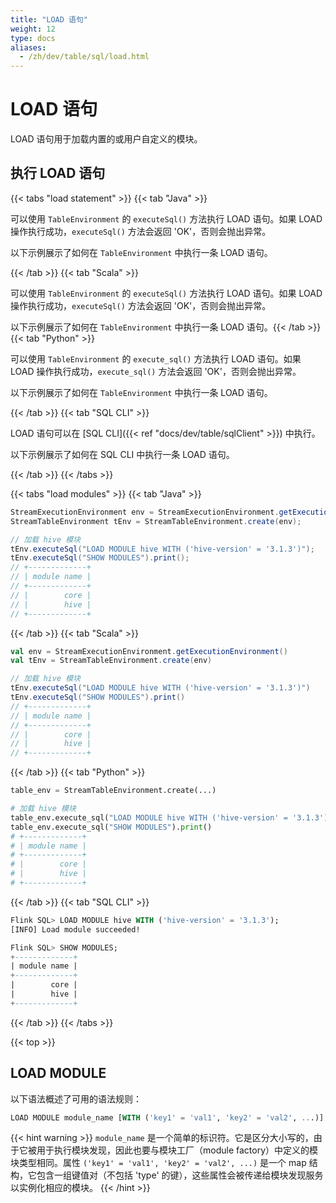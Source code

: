 ```yaml
---
title: "LOAD 语句"
weight: 12
type: docs
aliases:
  - /zh/dev/table/sql/load.html
---
```

<!--
Licensed to the Apache Software Foundation (ASF) under one
or more contributor license agreements.  See the NOTICE file
distributed with this work for additional information
regarding copyright ownership.  The ASF licenses this file
to you under the Apache License, Version 2.0 (the
"License"); you may not use this file except in compliance
with the License.  You may obtain a copy of the License at

  http://www.apache.org/licenses/LICENSE-2.0

Unless required by applicable law or agreed to in writing,
software distributed under the License is distributed on an
"AS IS" BASIS, WITHOUT WARRANTIES OR CONDITIONS OF ANY
KIND, either express or implied.  See the License for the
specific language governing permissions and limitations
under the License.
-->

<a name="load-statements"></a>

# LOAD 语句

LOAD 语句用于加载内置的或用户自定义的模块。

<a name="run-a-load-statement"></a>

## 执行 LOAD 语句

{{< tabs "load statement" >}}
{{< tab "Java" >}}

可以使用 `TableEnvironment` 的 `executeSql()` 方法执行 LOAD 语句。如果 LOAD 操作执行成功，`executeSql()` 方法会返回 'OK'，否则会抛出异常。

以下示例展示了如何在 `TableEnvironment` 中执行一条 LOAD 语句。

{{< /tab >}}
{{< tab "Scala" >}}

可以使用 `TableEnvironment` 的 `executeSql()` 方法执行 LOAD 语句。如果 LOAD 操作执行成功，`executeSql()` 方法会返回 'OK'，否则会抛出异常。

以下示例展示了如何在 `TableEnvironment` 中执行一条 LOAD 语句。{{< /tab >}}
{{< tab "Python" >}}

可以使用 `TableEnvironment` 的 `execute_sql()` 方法执行 LOAD 语句。如果 LOAD 操作执行成功，`execute_sql()` 方法会返回 'OK'，否则会抛出异常。

以下示例展示了如何在 `TableEnvironment` 中执行一条 LOAD 语句。

{{< /tab >}}
{{< tab "SQL CLI" >}}

LOAD 语句可以在 [SQL CLI]({{< ref "docs/dev/table/sqlClient" >}}) 中执行。

以下示例展示了如何在 SQL CLI 中执行一条 LOAD 语句。

{{< /tab >}}
{{< /tabs >}}

{{< tabs "load modules" >}}
{{< tab "Java" >}}
```java
StreamExecutionEnvironment env = StreamExecutionEnvironment.getExecutionEnvironment();
StreamTableEnvironment tEnv = StreamTableEnvironment.create(env);

// 加载 hive 模块
tEnv.executeSql("LOAD MODULE hive WITH ('hive-version' = '3.1.3')");
tEnv.executeSql("SHOW MODULES").print();
// +-------------+
// | module name |
// +-------------+
// |        core |
// |        hive |
// +-------------+

```
{{< /tab >}}
{{< tab "Scala" >}}
```scala
val env = StreamExecutionEnvironment.getExecutionEnvironment()
val tEnv = StreamTableEnvironment.create(env)

// 加载 hive 模块
tEnv.executeSql("LOAD MODULE hive WITH ('hive-version' = '3.1.3')")
tEnv.executeSql("SHOW MODULES").print()
// +-------------+
// | module name |
// +-------------+
// |        core |
// |        hive |
// +-------------+

```
{{< /tab >}}
{{< tab "Python" >}}
```python
table_env = StreamTableEnvironment.create(...)

# 加载 hive 模块
table_env.execute_sql("LOAD MODULE hive WITH ('hive-version' = '3.1.3')")
table_env.execute_sql("SHOW MODULES").print()
# +-------------+
# | module name |
# +-------------+
# |        core |
# |        hive |
# +-------------+

```
{{< /tab >}}
{{< tab "SQL CLI" >}}
```sql
Flink SQL> LOAD MODULE hive WITH ('hive-version' = '3.1.3');
[INFO] Load module succeeded!

Flink SQL> SHOW MODULES;
+-------------+
| module name |
+-------------+
|        core |
|        hive |
+-------------+

```
{{< /tab >}}
{{< /tabs >}}

{{< top >}}

<a name="load-module"></a>

## LOAD MODULE

以下语法概述了可用的语法规则：
```sql
LOAD MODULE module_name [WITH ('key1' = 'val1', 'key2' = 'val2', ...)]
```
{{< hint warning >}}
`module_name` 是一个简单的标识符。它是区分大小写的，由于它被用于执行模块发现，因此也要与模块工厂（module factory）中定义的模块类型相同。属性 `('key1' = 'val1', 'key2' = 'val2', ...)` 是一个 map 结构，它包含一组键值对（不包括 'type' 的键），这些属性会被传递给模块发现服务以实例化相应的模块。
{{< /hint >}}
